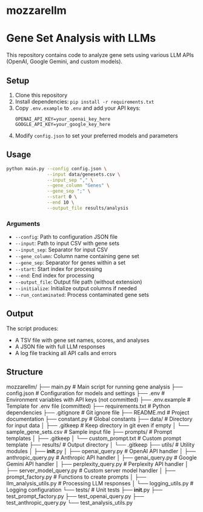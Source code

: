 # mozzarellm

# Gene Set Analysis with LLMs

This repository contains code to analyze gene sets using various LLM APIs (OpenAI, Google Gemini, and custom models).

## Setup

1. Clone this repository
2. Install dependencies: `pip install -r requirements.txt`
3. Copy `.env.example` to `.env` and add your API keys:
   ```
   OPENAI_API_KEY=your_openai_key_here
   GOOGLE_API_KEY=your_google_key_here
   ```
4. Modify `config.json` to set your preferred models and parameters

## Usage

```bash
python main.py --config config.json \
               --input data/genesets.csv \
               --input_sep "," \
               --gene_column "Genes" \
               --gene_sep ";" \
               --start 0 \
               --end 10 \
               --output_file results/analysis
```

### Arguments

- `--config`: Path to configuration JSON file
- `--input`: Path to input CSV with gene sets
- `--input_sep`: Separator for input CSV
- `--gene_column`: Column name containing gene set
- `--gene_sep`: Separator for genes within a set
- `--start`: Start index for processing
- `--end`: End index for processing
- `--output_file`: Output file path (without extension)
- `--initialize`: Initialize output columns if needed
- `--run_contaminated`: Process contaminated gene sets

## Output

The script produces:
- A TSV file with gene set names, scores, and analyses
- A JSON file with full LLM responses
- A log file tracking all API calls and errors

## Structure

mozzarellm/
├── main.py                      # Main script for running gene analysis
├── config.json                  # Configuration for models and settings
├── .env                         # Environment variables with API keys (not committed)
├── .env.example                 # Template for .env file (committed)
├── requirements.txt             # Python dependencies
├── .gitignore                   # Git ignore file
├── README.md                    # Project documentation
├── constant.py                  # Global constants
├── data/                        # Directory for input data
│   ├── .gitkeep                 # Keep directory in git even if empty
│   └── sample_gene_sets.csv     # Sample input file
├── prompts/                     # Prompt templates
│   ├── .gitkeep
│   └── custom_prompt.txt        # Custom prompt template
├── results/                     # Output directory
│   └── .gitkeep
├── utils/                       # Utility modules
│   ├── __init__.py
│   ├── openai_query.py          # OpenAI API handler
│   ├── anthropic_query.py       # Anthropic API handler
│   ├── genai_query.py           # Google Gemini API handler
│   ├── perplexity_query.py      # Perplexity API handler
│   ├── server_model_query.py    # Custom server model handler
│   ├── prompt_factory.py        # Functions to create prompts
│   ├── llm_analysis_utils.py    # Processing LLM responses
│   └── logging_utils.py         # Logging configuration
└── tests/                       # Unit tests
    ├── __init__.py
    ├── test_prompt_factory.py
    ├── test_openai_query.py
    ├── test_anthropic_query.py
    └── test_analysis_utils.py